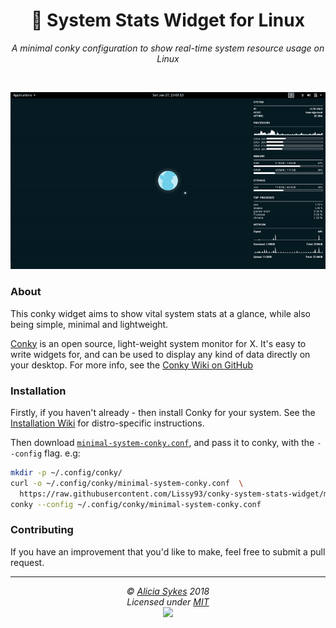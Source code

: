 <h1 align="center">🎀 System Stats Widget for Linux</h1>
<p align="center">
  <i>A minimal conky configuration to show real-time system resource usage on Linux</i>
</p>

<br>

<p align="center"><img width="800" src="demo.gif" alt="Screen recording" /><p>


### About
This conky widget aims to show vital system stats at a glance, while also being simple, minimal and lightweight.

[Conky](https://github.com/brndnmtthws/conky) is an open source, light-weight system monitor for X. It's easy to write widgets for, and can be used to display any kind of data directly on your desktop. For more info, see the [Conky Wiki on GitHub](https://github.com/brndnmtthws/conky/wiki)

### Installation
Firstly, if you haven't already - then install Conky for your system. See the [Installation Wiki](https://github.com/brndnmtthws/conky/wiki/Installation) for distro-specific instructions.

Then download [`minimal-system-conky.conf`](https://raw.githubusercontent.com/Lissy93/conky-system-stats-widget/master/minimal-system-conky.conf), and pass it to conky, with the `--config` flag. e.g:

```bash
mkdir -p ~/.config/conky/
curl -o ~/.config/conky/minimal-system-conky.conf  \
  https://raw.githubusercontent.com/Lissy93/conky-system-stats-widget/master/minimal-system-conky.conf
conky --config ~/.config/conky/minimal-system-conky.conf
```


### Contributing
If you have an improvement that you'd like to make, feel free to submit a pull request.

---

<p  align="center">
  <i>© <a href="https://aliciasykes.com">Alicia Sykes</a> 2018</i><br>
  <i>Licensed under <a href="https://gist.github.com/Lissy93/143d2ee01ccc5c052a17">MIT</a></i><br>
  <a href="https://github.com/lissy93"><img src="https://i.ibb.co/4KtpYxb/octocat-clean-mini.png" /></a>
</p>
